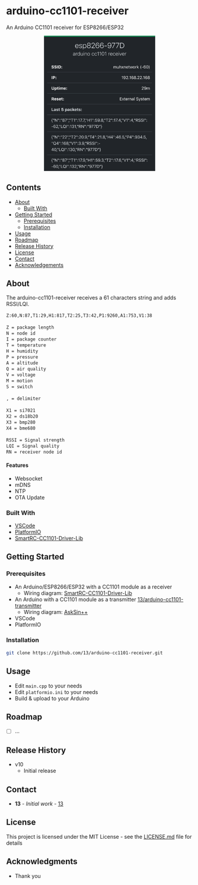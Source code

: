 # arduino-cc1101-receiver

An Arduino CC1101 receiver for ESP8266/ESP32

<p align="center">
<img src="assets/screenshot.png" width="300">
</p>

## Contents

 * [About](#about)
   * [Built With](#built-with)
 * [Getting Started](#getting-started)
   * [Prerequisites](#prerequisites)
   * [Installation](#installation)
 * [Usage](#usage)
 * [Roadmap](#roadmap)
 * [Release History](#release-history)
 * [License](#license)
 * [Contact](#contact)
 * [Acknowledgements](#acknowledgements)

## About

The arduino-cc1101-receiver receives a 61 characters string and adds RSSI/LQI.

```
Z:60,N:87,T1:29,H1:817,T2:25,T3:42,P1:9260,A1:753,V1:38

Z = package length
N = node id
I = package counter
T = temperature
H = humidity
P = pressure
A = altitude
Q = air quality
V = voltage
M = motion
S = switch

, = delimiter

X1 = si7021
X2 = ds18b20
X3 = bmp280
X4 = bme680

RSSI = Signal strength
LQI = Signal quality
RN = receiver node id
```

#### Features
- Websocket
- mDNS
- NTP
- OTA Update

### Built With

* [VSCode](https://github.com/microsoft/vscode)
* [PlatformIO](https://platformio.org/)
* [SmartRC-CC1101-Driver-Lib](https://github.com/LSatan/SmartRC-CC1101-Driver-Lib/)

## Getting Started

### Prerequisites

* An Arduino/ESP8266/ESP32 with a CC1101 module as a receiver
   * Wiring diagram: [SmartRC-CC1101-Driver-Lib](https://github.com/LSatan/SmartRC-CC1101-Driver-Lib/)
* An Arduino with a CC1101 module as a transmitter [13/arduino-cc1101-transmitter](https://github.com/13/arduino-cc1101-transmitter)
   * Wiring diagram: [AskSin++](https://asksinpp.de/Grundlagen/01_hardware.html#stromversorgung)
* VSCode
* PlatformIO

### Installation

```sh
git clone https://github.com/13/arduino-cc1101-receiver.git
```

## Usage

* Edit `main.cpp` to your needs
* Edit `platformio.ini` to your needs
* Build & upload to your Arduino

## Roadmap

- [ ] ...

## Release History

* v10
    * Initial release

## Contact

* **13** - *Initial work* - [13](https://github.com/13)

## License

This project is licensed under the MIT License - see the [LICENSE.md](LICENSE.md) file for details

## Acknowledgments

* Thank you
